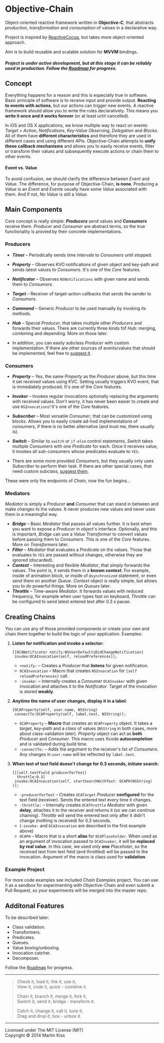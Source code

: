 Objective-Chain
===============

Object-oriented reactive framework written in **Objective-C**, that abstracts _production_, _transformation_ and _consumption_ of values in a declarative way.

Project is inspired by [ReactiveCocoa](https://github.com/ReactiveCocoa/ReactiveCocoa), but takes more object-oriented approach.

Aim is to build reusable and scalable solution for **MVVM** bindings.


##### Project is under active development, but at this stage it can be reliably used in production. Follow the [Roadmap](https://github.com/iMartinKiss/Objective-Chain/issues/1) for progress.


Concept
-------

Everything happens for a reason and this is especially true in software. Basic principle of software is to receive input and provide output. **Reacting to events with actions**, but our actions can trigger new events. A reactive framework should allow you to write the rules declaratively. This means you **write it once and it works forever** (or at least until cancelled).

In iOS and OS X applications, we know multiple way to react on events: *Target + Action*, *Notifications*, *Key-Value Observing*, *Delegation* and *Blocks*. All of them have **different characteristics** and therefore they are used in different cases and using different APIs. Objective-Chain attempts to **unify these callback mechanisms** and allows you to easily receive events, filter or transform their values and subsequently execute actions or chain them to other events.


#### Event vs. Value

To avoid confusion, we should clarify the difference between *Event* and *Value*. The difference, for purpose of Objective-Chain, **is none**. Producing a *Value* is an *Event* and *Events* usually have some *Value* associated with them. And if not, *No Value* is still a *Value*.



Main Components
---------------

Core concept is really simple: ***Producers*** send values and ***Consumers*** receive them. _Producer_ and _Consumer_ are abstract terms, so the true functionality is provied by their concrete implementations.

### Producers

  - _**Timer**_ – Periodically sends time intervals to _Consumers_ until stopped.
  - _**Property**_ – Observes KVO notifications of given object and key-path and sends latest values to _Consumers_. It's one of the _Core_ features.
  - _**Notificator**_ – Observes `NSNotifications` with given name and sends them to _Consumers_.
  - _**Target**_ – Receiver of target-action callbacks that sends the sender to _Consumers_.
  - _**Command**_ – Generic _Producer_ to be used manually by invoking its methods.
  - _**Hub**_ – Special _Producer_, that takes multiple other _Producers_ and forwards their values. There are currently three kinds fof _Hub_: merging, combining and depending. More on those later.
  
  - In addition, you can easily subclass _Producer_ with custom implementation. If there are other sources of events/values that should be implemented, feel free to [suggest it](https://github.com/iMartinKiss/Objective-Chain/issues/new).

### Consumers
  - _**Property**_ – Yes, the same _Property_ as the _Producer_ above, but this time it set received values using KVC. Setting usually triggers KVO event, that is immediately produced. It's one of the _Core_ features.
  - _**Invoker**_ – Invokes regular invocations optionally replacing the arguments with received values. Don't worry, it has never been easier to create and use `NSInvocations`! It's one of the _Core_ features.
  - _**Subscriber**_ – Most versatile _Consumer_, that can be customized using blocks. Allows you to easily create ad-hod implementations of consumers, if there is no better alternative (and trust me, there usually is).
  - _**Switch**_ – Similar to `switch` or `if-else` control statements, _Switch_ takes multiple _Consumers_ with one _Predicate_ for each. Once it receives value, it invokes all sub-consumers whose predicates evaluate to `YES`.
  
  - There are some more provided _Consumers_, but they usually only uses _Subscriber_ to perform their task. If there are other special cases, that need custom subclass, [suggest them](https://github.com/iMartinKiss/Objective-Chain/issues/new).

These were only the endpoints of _Chain_, now the fun begins…

### Mediators
_Mediator_ is simply a _Producer_ **and** _Consumer_ that can stand in between and make changes to the values. It never produces new values and never uses them in a meaningful way.

  - _**Bridge**_ – Basic _Mediator_ that passes all values further. It is best when you want to expose a _Producer_ in object's interface. Optionally, and this is important, _Bridge_ can use a _Value Transformer_ to convert values before passing them to _Consumers_. This is one of the _Core_ features. More on _Transformers_ later.
  - _**Filter**_ – _Mediator_ that evaluates a _Predicate_ on the values. Those that evaluates to `YES` are passed without changes, otherwise they are ignored (discarded).
  - _**Context**_ – Interesting and flexible _Mediator_, that simply forwards the values. The point is, it sends them in a **known context**. For example, inside of animation block, or inside of `@synchronized` statement, or even send them on another _Queue_. _Context_ object is really simple, but allows you to do powerful things. More on _Queues_ later.
  - _**Throttle**_ – Time-aware _Mediator_. It forwards values with reduced frequency, for example when user types fast on keyboard, _Throttle_ can be configured to send latest entered text after 0.3 s pause.

## Creating Chains
You can use any of those provided components or create your own and chain them together to build the logic of your application. Examples:

1. **Listen for notification and invoke a selector:**
  
    ```objc
    [[OCANotificator notify:NSUserDefaultsDidChangeNotification]
     invoke:OCAInvocation(self, reloadPreferences)];
    ```
    
    - `+notify:` – Creates a _Producer_ that **listens** for given notification.
    - `OCAInvocation` – Macro that creates `NSInvocation` for `[self reloadPreferences]` call.
    - `-invoke:` – Internally creates a _Consumer_ `OCAInvoker` with given invocation and attaches it to the _Notificator_. Target of the invocation is stored **weakly**.

2. **Anytime the name of user changes, display it in a label:**

    ```objc
    [OCAProperty(self, user.name, NSString)
     connectTo:OCAProperty(self, label.text, NSString)];
    ```
    
    - `OCAProperty` – **Macro** that creates an `OCAProperty` object. It takes a _target_, _key-path_ and a _class_ of values (`NSString` in both cases, more about class-validation later). _Property_ object can act as **both** _Producer_ and _Consumer_. This macro uses Xcode **autocompletion** and is validated during build time.
    - `-connectTo:` – Adds the argument to the receiver's list of _Consumers_. Any changes in `user.name` will be reflected by `label.text`.

3. **When text of text field doesn't change for 0.3 seconds, initiate search:**

    ```objc
    [[[self.textField producerForText]
      throttle:0.3]
     invoke:OCAInvocation(self, startSearchWithText: OCAPH(NSString) )];
    ```
    
    - `-producerForText` – Creates `OCATarget` _Producer_ **configured** for the text field (receiver). Sends the entered text every time it changes.
    - `-throttle:` – Internally creates `OCAThrottle` _Mediator_ with given **delay**, attaches it to the receiver and returns it (so we can continue chaining). _Throttle_ will send the entered text only after it didn't change (nothing is received) for 0.3 seconds.
    - (`-invoke:` and `OCAInvocation` are described in the first example above)
    - `OCAPH` – Macro that is a short **alias** for `OCAPlaceholder`. When used as an argument of invocation passed to `OCAInvoker`, it will be **replaced by real value**. In this case, we used only **one** _Placeholer_, so the received text from text field (and throttled) will be passed to the invocation. Argument of the macro is class used for **validation**.


### Example Project
For more code examples see included _Chain Examples_ project. You can use it as a sandbox for experimenting with Objective-Chain and even submit a Pull Request, so your experiments will be merged into the master repo.


Additonal Features
------------------
To be described later:

  - Class validation.
  - Transformers.
  - Predicates.
  - Queues.
  - Value boxing/unboxing.
  - Invocation catcher.
  - Decomposer.

Follow the [Roadmap](https://github.com/iMartinKiss/Objective-Chain/issues/1) for progress.

---

> Check it, load it, link it, use it,  
> View it, code it, quick - combine it.  
>
> Chain it, branch it, merge it, fork it,  
> Switch it, send it, bridge - transform it.
>
> Catch it, change it, call it, tune it,  
> Drag and drop it, box - unbox it.

---

Licensed under The MIT License (MIT)  
Copyright © 2014 Martin Kiss
